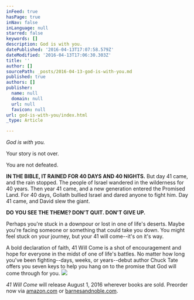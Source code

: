 ```yaml
---
inFeed: true
hasPage: true
inNav: false
inLanguage: null
starred: false
keywords: []
description: God is with you.
datePublished: '2016-04-13T17:07:58.579Z'
dateModified: '2016-04-13T17:06:30.303Z'
title: ''
author: []
sourcePath: _posts/2016-04-13-god-is-with-you.md
published: true
authors: []
publisher:
  name: null
  domain: null
  url: null
  favicon: null
url: god-is-with-you/index.html
_type: Article

---
```

_God is with you._

Your story is not over.

You are not defeated.

**IN THE BIBLE, IT RAINED FOR 40 DAYS AND 40 NIGHTS.** But day 41 came, and the rain stopped. The people of Israel wandered in the wilderness for 40 years. Then year 41 came, and a new generation entered the Promised Land. For 40 days, Goliath bullied Israel and dared anyone to fight him. Day 41 came, and David slew the giant.

**DO YOU SEE THE THEME? DON'T QUIT. DON'T GIVE UP.**

Perhaps you're stuck in a downpour or lost in one of life's deserts. Maybe you're facing someone or something that could take you down. You might feel stuck on your journey, but your 41 will come--it's on it's way.

A bold declaration of faith, 41 Will Come is a shot of encouragement and hope for everyone in the midst of one of life's battles. No matter how long you've been fighting--days, weeks, or years--debut author Chuck Tate offers you seven keys to help you hang on to the promise that God will come through for you. ![](https://the-grid-user-content.s3-us-west-2.amazonaws.com/9d42d29a-0c92-4e98-b477-da1b2ee20292.jpg)

_41 Will Come_ will release August 1, 2016 wherever books are sold. Preorder now via [amazon.com][0] or [barnesandnoble.com][1].

[0]: http://www.amazon.com/41-Will-Come-Tough---Standing/dp/1496410556
[1]: http://www.barnesandnoble.com/w/41-will-come-chuck-e-tate/1123107666?ean=9781496410559